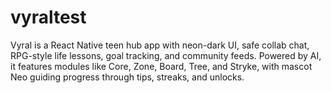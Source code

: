 # vyraltest
Vyral is a React Native teen hub app with neon-dark UI, safe collab chat, RPG-style life lessons, goal tracking, and community feeds. Powered by AI, it features modules like Core, Zone, Board, Tree, and Stryke, with mascot Neo guiding progress through tips, streaks, and unlocks.
